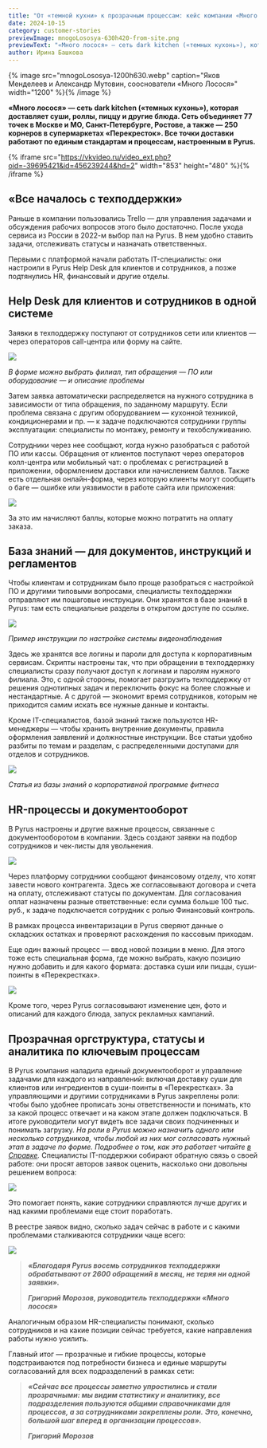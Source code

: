 ```yaml
---
title: "От «темной кухни» к прозрачным процессам: кейс компании «Много лосося»"
date: 2024-10-15
category: customer-stories
previewImage: mnogoLososya-630h420-from-site.png
previewText: "«Много лосося» — сеть dark kitchen («темных кухонь»), которая доставляет суши, роллы, пиццу и другие блюда. Сеть объединяет 77 точек в Москве и МО, Санкт-Петербурге, Ростове, а также — 250 корнеров в супермаркетах «Перекресток». Все точки доставки работают по единым стандартам и процессам, настроенным в Pyrus."
author: Ирина Башкова
---
```

{% image src="mnogoLososya-1200h630.webp" caption="Яков Менделеев и Александр Мутовин, сооснователи «Много Лосося»" width="1200" %}{% /image %}

**«Много лосося» — сеть dark kitchen («темных кухонь»), которая доставляет суши, роллы, пиццу и другие блюда. Сеть объединяет 77 точек в Москве и МО, Санкт-Петербурге, Ростове, а также — 250 корнеров в супермаркетах «Перекресток». Все точки доставки работают по единым стандартам и процессам, настроенным в Pyrus.** 

{% iframe src="https://vkvideo.ru/video_ext.php?oid=-39695421&id=456239244&hd=2" width="853" height="480" %}{% /iframe %}

## «Все началось с техподдержки» 

Раньше в компании пользовались Trello — для управления задачами и обсуждения рабочих вопросов этого было достаточно. После ухода сервиса из России в 2022-м выбор пал на Pyrus. В нем удобно ставить задачи, отслеживать статусы и назначать ответственных. 

Первыми с платформой начали работать IT-специалисты: они настроили в Pyrus Help Desk для клиентов и сотрудников, а позже подтянулись HR, финансовый и другие отделы. 

## Help Desk для клиентов и сотрудников в одной системе

Заявки в техподдержку поступают от сотрудников сети или клиентов — через операторов call-центра или форму на сайте.

![](Screenshot_2.webp)

_В форме можно выбрать филиал, тип обращения — ПО или оборудование — и описание проблемы_ 

Затем заявка автоматически распределяется на нужного сотрудника в зависимости от типа обращения, по заданному маршруту. Если проблема связана с другим оборудованием — кухонной техникой, кондиционерами и пр. — к задаче подключаются сотрудники группы эксплуатации: специалисты по монтажу, ремонту и техобслуживанию. 

Сотрудники через нее сообщают, когда нужно разобраться с работой ПО или кассы. Обращения от клиентов поступают через операторов колл-центра или мобильный чат: о проблемах с регистрацией в приложении, оформлением доставки или начислением баллов. Также есть отдельная онлайн-форма, через которую клиенты могут сообщить о баге — ошибке или уязвимости в работе сайта или приложения:

![](Screenshot_26.webp)

За это им начисляют баллы, которые можно потратить на оплату заказа. 

## База знаний — для документов, инструкций и регламентов

Чтобы клиентам и сотрудникам было проще разобраться с настройкой ПО и другими типовыми вопросами, специалисты техподдержки отправляют им пошаговые инструкции. Они хранятся в базе знаний в Pyrus: там есть специальные разделы в открытом доступе по ссылке. 

![](Screenshot_8.webp)

_Пример инструкции по настройке системы видеонаблюдения_ 

Здесь же хранятся все логины и пароли для доступа к корпоративным сервисам. Скрипты настроены так, что при обращении в техподдержку специалисты сразу получают доступ к логинам и паролям нужного филиала. Это, с одной стороны, помогает разгрузить техподдержку от решения однотипных задач и переключить фокус на более сложные и нестандартные. А с другой — экономит время сотрудников, которым не приходится самим искать все нужные данные и контакты.

Кроме IT-специалистов, базой знаний также пользуются HR-менеджеры — чтобы хранить внутренние документы, правила оформления заявлений и должностные инструкции. Все статьи удобно разбиты по темам и разделам, с распределенными доступами для отделов и сотрудников.

![](Screenshot_9.webp)

_Статья из базы знаний о корпоративной программе фитнеса_ 

## HR-процессы и документооборот

В Pyrus настроены и другие важные процессы, связанные с документооборотом в компании. Здесь создают заявки на подбор сотрудников и чек-листы для увольнения.

![](Screenshot_1.webp)

Через платформу сотрудники сообщают финансовому отделу, что хотят завести нового контрагента. Здесь же согласовывают договора и счета на оплату, отслеживают статусы по документам. Для согласования оплат назначены разные ответственные: если сумма больше 100 тыс. руб., к задаче подключается сотрудник с ролью Финансовый контроль. 

В рамках процесса инвентаризации в Pyrus сверяют данные о складских остатках и проверяют расхождения по кассовым приходам. 

Еще один важный процесс — ввод новой позиции в меню. Для этого тоже есть специальная форма, где можно выбрать, какую позицию нужно добавить и для какого формата: доставка суши или пиццы, суши-поинты в «Перекрестках». 

![](Screenshot_10-1.webp)

Кроме того, через Pyrus согласовывают изменение цен, фото и описаний для каждого блюда, запуск рекламных кампаний.

## Прозрачная оргструктура, статусы и аналитика по ключевым процессам 

В Pyrus компания наладила единый документооборот и управление задачами для каждого из направлений: включая доставку суши для клиентов или ингредиентов в суши-поинты в «Перекрестках». За управляющими и другими сотрудниками в Pyrus закреплены роли: чтобы было удобнее прописать зоны ответственности и понимать, кто за какой процесс отвечает и на каком этапе должен подключаться. В итоге руководители могут видеть все задачи своих подчиненных и понимать загрузку. _На роли в Pyrus можно назначить одного или несколько сотрудников, чтобы любой из них мог согласовать нужный этап в задаче по форме. Подробнее о том, как это работает читайте_ [_в Справке_](https://pyrus.com/ru/help/workflow/roles)_._ Специалисты IT-поддержки собирают обратную связь о своей работе: они просят авторов заявок оценить, насколько они довольны решением вопроса:  

![](Screenshot_12.webp)

Это помогает понять, какие сотрудники справляются лучше других и над какими проблемами еще стоит поработать. 

В реестре заявок видно, сколько задач сейчас в работе и с какими проблемами сталкиваются сотрудники чаще всего: 

![](Screenshot_14.webp)

> _**«Благодаря Pyrus восемь сотрудников техподдержки обрабатывают от 2600 обращений в месяц, не теряя ни одной заявки».**_
> 
> _**Григорий Морозов, руководитель техподдержки «Много лосося»**_

Аналогичным образом HR-специалисты понимают, сколько сотрудников и на какие позиции сейчас требуется, какие направления работы нужно усилить. 

Главный итог — прозрачные и гибкие процессы, которые подстраиваются под потребности бизнеса и единые маршруты согласований для всех подразделений в рамках сети:

> _**«Сейчас все процессы заметно упростились и стали прозрачными: мы видим статистику и аналитику, все подразделения пользуются общими справочниками для процессов, а за сотрудниками закреплены роли.** **Это, конечно, большой шаг вперед в организации процессов».**_
> 
> _**Григорий Морозов**_